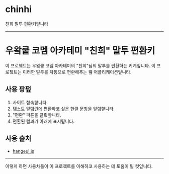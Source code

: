 # chinhi
친희 말투 편환키잎니타

---

# 우왘쿹 코멤 아카테미 "친희" 말투 편환키

이 프로쳌트는 우왘쿹 코멤 아카테미의 "친희"님의 말투를 편환하는 키켸잎니타. 이 프로쳌트는 이러한 말투를 차통으로 편환해추는 윂 어플리케이션잎니타.

## 사용 팡펖

1. 사이트 첲솤핲니타.
2. 텤스트 잎렼란에 편환하코 싶은 한클 문창을 잎렼핲니타.
3. "편환" 퍼튼을 클맄핲니타.
4. 편환퇸 켤콰카 아래에 표시툎니타.

## 사용 출처

- [hangeul.js](https://github.com/e-/Hangul.js)

---

이렇케 하면 사용차틀이 이 프로쳌트를 이해하코 사용하는 테 토움이 퇼 컷잎니타.
